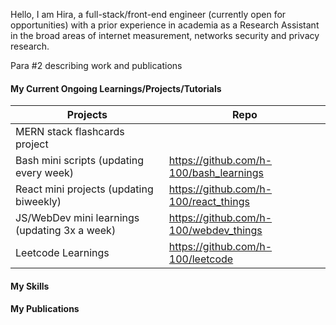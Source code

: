 


Hello, I am Hira, a full-stack/front-end engineer (currently open for opportunities) with a prior experience in academia as a Research Assistant in the broad areas of internet measurement, networks security and privacy research.

Para #2 describing work and publications 

#### My Current Ongoing Learnings/Projects/Tutorials 

|  Projects                                            | Repo                                            |
|------------------------------------------------------|-------------------------------------------------|
| MERN stack flashcards project                        |                                                 |
| Bash mini scripts (updating every week)              |    https://github.com/h-100/bash_learnings      |
| React mini projects (updating biweekly)              |    https://github.com/h-100/react_things        |
| JS/WebDev mini learnings (updating 3x a week)        |    https://github.com/h-100/webdev_things       |
| Leetcode Learnings                                   |    https://github.com/h-100/leetcode            |


#### My Skills 

#### My Publications 


<!--
**h-100/h-100** is a ✨ _special_ ✨ repository because its `README.md` (this file) appears on your GitHub profile.

Here are some ideas to get you started:

- 🔭 I’m currently working on ...
- 🌱 I’m currently learning ...
- 👯 I’m looking to collaborate on ...
- 🤔 I’m looking for help with ...
- 💬 Ask me about ...
- 📫 How to reach me: ...
- 😄 Pronouns: ...
- ⚡ Fun fact: ...
-->
